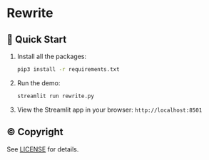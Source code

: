 # Rewrite

## 🚀 Quick Start

1. Install all the packages:
    ```bash
    pip3 install -r requirements.txt
    ```
2. Run the demo:
    ```bash
    streamlit run rewrite.py
    ```
3. View the Streamlit app in your browser: `http://localhost:8501`

## © Copyright

See [LICENSE](LICENSE) for details.
